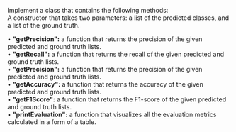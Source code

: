Implement a class that contains the following methods: <br/>
A constructor that takes two parameters: a list of the predicted classes, and a list of the ground truth.<br/>

• **"getPrecision":** a function that returns the precision of the given predicted and ground truth lists. <br/>
• **"getRecall":** a function that returns the recall of the given predicted and ground truth lists. <br/>
• **"getPrecision":** a function that returns the precision of the given predicted and ground truth lists. <br/>
• **"getAccuracy":** a function that returns the accuracy of the given predicted and ground truth lists. <br/>
• **"getF1Score":** a function that returns the F1-score of the given predicted and ground truth lists. <br/>
• **"printEvaluation":** a function that visualizes all the evaluation metrics calculated in a form of a table. <br/>
